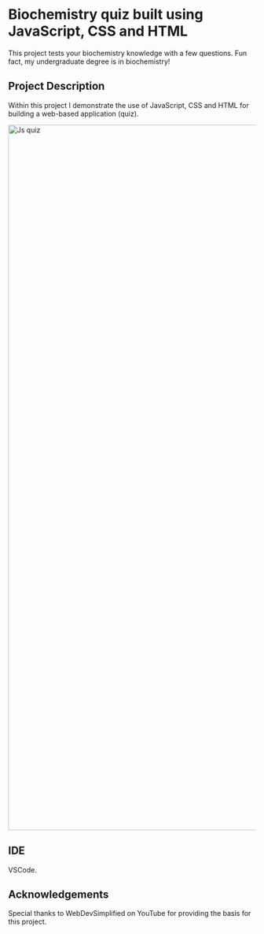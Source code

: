 # Biochemistry quiz built using JavaScript, CSS and HTML 
This project tests your biochemistry knowledge with a few questions. Fun fact, my undergraduate degree is in biochemistry! 

## Project Description
Within this project I demonstrate the use of JavaScript, CSS and HTML for building a web-based application (quiz). 


<img width="1432" alt="Js quiz" src="https://user-images.githubusercontent.com/94233121/154592381-381061bb-aeef-4d38-be61-d59fce5ec30d.png">


## IDE
VSCode. 

## Acknowledgements 
Special thanks to WebDevSimplified on YouTube for providing the basis for this project. 
